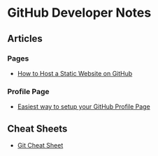 # GitHub Developer Notes

## Articles

### Pages

* [How to Host a Static Website on GitHub](https://dev.to/medaminefh/how-to-host-your-static-website-with-github-85i)

### Profile Page

* [Easiest way to setup your GitHub Profile Page](https://dev.to/alekswritescode/easiest-way-to-set-up-your-github-profile-page-3gn8)

## Cheat Sheets

* [Git Cheat Sheet](https://rogerdudler.github.io/git-guide/files/git_cheat_sheet.pdf)
